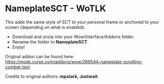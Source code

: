# NameplateSCT - WoTLK
This adds the same style of SCT to your personal frame or anchored to your screen (depending on what is enabled).

- Download and unzip into your Wow/Interface/Addons folder.
- Rename the folder to **NameplateSCT**.
- Enjoy!

Original addon can be found here: https://mods.curse.com/addons/wow/269544-nameplate-scrolling-combat-text

Credits to original authors: **mpstark, Justwait**.
